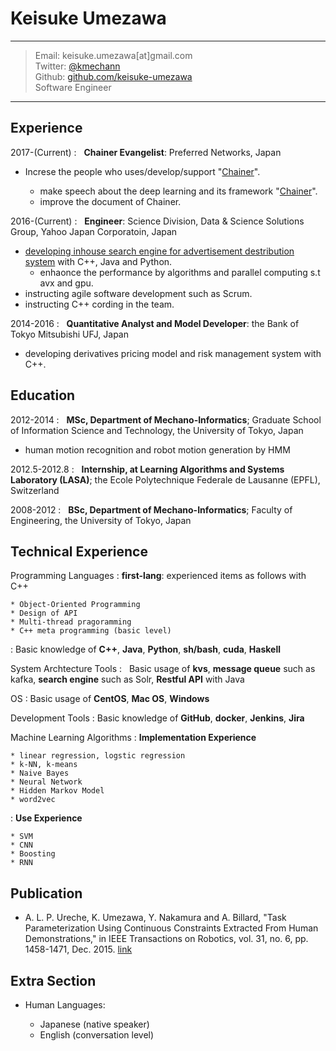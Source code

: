 Keisuke Umezawa
============

----

> Email: keisuke.umezawa[at]gmail.com \
> Twitter: [@kmechann](https://twitter.com/kmechann) \
> Github: [github.com/keisuke-umezawa](https://github.com/keisuke-umezawa) \
> Software Engineer

----


Experience
----------
2017-(Current)
:   **Chainer Evangelist**: Preferred Networks, Japan

* Increse the people who uses/develop/support "[Chainer](https://chainer.org/)".

    * make speech about the deep learning and its framework "[Chainer](https://chainer.org/)".
    * improve the document of Chainer.

2016-(Current)
:   **Engineer**: Science Division, Data & Science Solutions Group, Yahoo Japan Corporatoin, Japan

* [developing inhouse search engine for advertisement destribution system](http://www.slideshare.net/techblogyahoo/webdb2015-webdbf2015) with C++, Java and Python.
    * enhaonce the performance by algorithms and parallel computing s.t avx and gpu.
* instructing agile software development such as Scrum.
* instructing C++ cording in the team.


2014-2016
:   **Quantitative Analyst and Model Developer**: the Bank of Tokyo Mitsubishi UFJ, Japan

* developing derivatives pricing model and risk management system with C++.

Education
---------

2012-2014
:   **MSc, Department of Mechano-Informatics**; Graduate School of Information Science and Technology, the University of Tokyo, Japan

* human motion recognition and robot motion generation by HMM

2012.5-2012.8
:   **Internship, at Learning Algorithms and Systems Laboratory (LASA)**; 
 the Ecole Polytechnique Federale de Lausanne (EPFL), Switzerland

2008-2012
:   **BSc, Department of Mechano-Informatics**; Faculty of Engineering, the University of Tokyo, Japan

Technical Experience
--------------------

Programming Languages
:   **first-lang**: experienced items as follows with C++

    * Object-Oriented Programming
    * Design of API
    * Multi-thread pragoramming
    * C++ meta programming (basic level)

:   Basic knowledge of **C++**, **Java**, **Python**, **sh/bash**, **cuda**, **Haskell**

System Archtecture Tools
:   Basic usage of **kvs**, **message queue** such as kafka, **search engine** such as Solr, **Restful API** with Java

OS
:   Basic usage of **CentOS**, **Mac OS**, **Windows**

Development Tools
:   Basic knowledge of **GitHub**, **docker**, **Jenkins**, **Jira**

Machine Learning Algorithms
:   **Implementation Experience**

    * linear regression, logstic regression
    * k-NN, k-means
    * Naive Bayes
    * Neural Network
    * Hidden Markov Model
    * word2vec

:   **Use Experience**

    * SVM
    * CNN
    * Boosting
    * RNN

Publication
----------------------------------------
* A. L. P. Ureche, K. Umezawa, Y. Nakamura and A. Billard, "Task Parameterization Using Continuous Constraints Extracted From Human Demonstrations," in IEEE Transactions on Robotics, vol. 31, no. 6, pp. 1458-1471, Dec. 2015. [link](http://ieeexplore.ieee.org/stamp/stamp.jsp?tp=&arnumber=7339616&isnumber=7339739) 

Extra Section
----------------------------------------

* Human Languages:

     * Japanese (native speaker)
     * English (conversation level)

